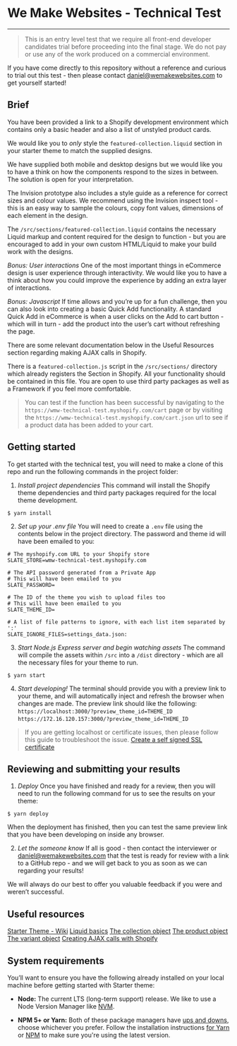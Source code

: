# We Make Websites - Technical Test
---
> This is an entry level test that we require all front-end developer candidates trial before proceeding into the final stage. We do not pay or use any of the work produced on a commercial environment.

If you have come directly to this repository without a reference and curious to trial out this test - then please contact daniel@wemakewebsites.com to get yourself started!

## Brief
You have been provided a link to a Shopify development environment which contains only a basic header and also a list of unstyled product cards. 

We would like you to *only* style the `featured-collection.liquid` section in your starter theme to match the supplied designs.

We have supplied both mobile and desktop designs but we would like you to have a think on how the components respond to the sizes in between. The solution is open for your interpretation.

The Invision prototype also includes a style guide as a reference for correct sizes and colour values. We recommend using the Invision inspect tool - this is an easy way to sample the colours, copy font values, dimensions of each element in the design.

The `/src/sections/featured-collection.liquid` contains the necessary Liquid markup and content required for the design to function - but you are encouraged to add in your own custom HTML/Liquid to make your build work with the designs.

*Bonus: User interactions*
One of the most important things in eCommerce design is user experience through interactivity. We would like you to have a think about how you could improve the experience by adding an extra layer of interactions.

*Bonus: Javascript*
If time allows and you’re up for a fun challenge, then you can also look into creating a basic Quick Add functionality. A standard Quick Add in eCommerce is when a user clicks on the Add to cart button - which will in turn - add the product into the user’s cart without refreshing the page.

There are some relevant documentation below in the Useful Resources section regarding making AJAX calls in Shopify.

There is a `featured-collection.js` script in the `/src/sections/` directory which already registers the Section in Shopify. All your functionality should be contained in this file. You are open to use third party packages as well as a Framework if you feel more comfortable.

> You can test if the function has been successful by navigating to the `https://wmw-technical-test.myshopify.com/cart` page or by visiting the  `https://wmw-technical-test.myshopify.com/cart.json` url to see if a product data has been added to your cart.

## Getting started

To get started with the technical test, you will need to make a clone of this repo and run the following commands in the project folder:

1. *Install project dependencies*
This command will install the Shopify theme dependencies and third party packages required for the local theme development.

```
$ yarn install
```

2. *Set up your .env file*
You will need to create a `.env` file using the contents below in the project directory. The password and theme id will have been emailed to you:
```
# The myshopify.com URL to your Shopify store 
SLATE_STORE=wmw-technical-test.myshopify.com

# The API password generated from a Private App 
# This will have been emailed to you
SLATE_PASSWORD=

# The ID of the theme you wish to upload files too
# This will have been emailed to you
SLATE_THEME_ID=

# A list of file patterns to ignore, with each list item separated by ':' 
SLATE_IGNORE_FILES=settings_data.json:
```

3. *Start Node.js Express server and begin watching assets*
The command will compile the assets within `/src` into a `/dist` directory - which are all the necessary files for your theme to run.

```
$ yarn start
```

4. *Start developing!*
The terminal should provide you with a preview link to your theme, and will automatically inject and refresh the browser when changes are made. The preview link should like the following:
`https://localhost:3000/?preview_theme_id=THEME_ID`
`https://172.16.120.157:3000/?preview_theme_id=THEME_ID `

> If you are getting localhost or certificate issues, then please follow this guide to troubleshoot the issue. 
> [Create a self signed SSL certificate](https://github.com/Shopify/slate/wiki/4.-Create-a-self-signed-SSL-certificate)

## Reviewing and submitting your results
1. *Deploy*
Once you have finished and ready for a review, then you will need to run the following command for us to see the results on your theme:
```
$ yarn deploy
```

When the deployment has finished, then you can test the same preview link that you have been developing on inside any browser. 

2. *Let the someone know*
If all is good - then contact the interviewer or daniel@wemakewebsites.com that the test is ready for review with a link to a GitHub repo - and we will get back to you as soon as we can regarding your results!

We will always do our best to offer you valuable feedback if you were and weren’t successful.

## Useful resources
[Starter Theme - Wiki](https://github.com/Shopify/starter-theme)
[Liquid basics](https://help.shopify.com/en/themes/liquid/basics#objects)
[The collection object](https://help.shopify.com/en/themes/liquid/objects/collection)
[The product object](https://help.shopify.com/en/themes/liquid/objects/product)
[The variant object](https://help.shopify.com/en/themes/liquid/objects/variant)
[Creating AJAX calls with Shopify](https://help.shopify.com/en/themes/development/getting-started/using-ajax-api)

## System requirements
You’ll want to ensure you have the following already installed on your local machine before getting started with Starter theme:

- **Node:** The current LTS (long-term support) release. We like to use a Node Version Manager like [NVM](https://github.com/creationix/nvm).

- **NPM 5+ or Yarn:** Both of these package managers have [ups and downs](https://blog.risingstack.com/yarn-vs-npm-node-js-package-managers/), choose whichever you prefer. Follow the installation instructions [for Yarn](https://yarnpkg.com/en/docs/install) or [NPM](https://www.npmjs.com/get-npm) to make sure you're using the latest version.

